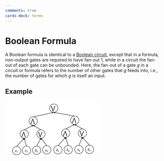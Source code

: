 ```yaml
---
comments: true
cards-deck: terms
---
```


# Boolean Formula []()

A Boolean formula is identical to a [Boolean circuit](./boolean_circuit.md), except that in a formula, non-output gates are required
to have fan-out 1, while in a circuit the fan-out of each gate can be unbounded. Here, the fan-out of a gate $g$ in a circuit or
formula refers to the number of other gates that $g$ feeds into, i.e., the number of gates for which $g$ is itself an input.

[](1724426558522)

## Example

![boolean_formula](attachments/boolean_formula.png)
